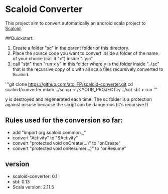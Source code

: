 # Scaloid Converter

This project aim to convert automatically an android scala project to [Scaloid](https://github.com/pocorall/scaloid/).

##Quickstart:

1. Create a folder "sc" in the parent folder of this directory.
2. Place the source code you want to convert inside a folder of the name of your choice (call it "x") inside "..\sc"
3. call "sbt" then "run x y" in this folder  where y is the folder inside "..\sc" that is the recursive copy of x with all scala files recursively converted to Scaloid.

'''git clone https://github.com/atollFP/scaloid-converter.git
 cd scaloid/converter
 mkdir ../sc
 cp -r /<YOUR_PROJECT>/ ../sc/<X>
 sbt
 \> run <X> <Y>
'''

y is destroyed and regenerated each time.
The sc folder is a protection against misuse because the script can be dangerous (it's recursive !)

## Rules used for the conversion so far:

- add "import org.scaloid.common._"
- convert "Activity" to "SActivity"
- convert "protected void onCreate(...)" to "onCreate"
- convert "protected void onResume(...)" to "onResume"

## version

- scaloid-converter: 0.1
- sbt: 0.13
- Scala version: 2.11.5
